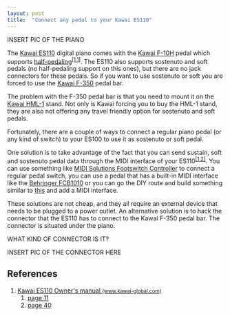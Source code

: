 ```yaml
---
layout: post
title:  "Connect any pedal to your Kawai ES110"
---
```


INSERT PIC OF THE PIANO

The [Kawai ES110](https://www.kawai-global.com/product/es110) digital piano comes with the [Kawai F-10H](https://www.kawai-global.com/product/f-10h/) pedal which supports [half-pedaling](https://www.sweetwater.com/insync/half-damper/)<sup>[[1.1]](#ref-kawai-es110-manual-p11)</sup>. The ES110 also supports sostenuto and soft pedals (no half-pedaling support on this ones), but there are no jack connectors for these pedals. So if you want to use sostenuto or soft you are forced to use the [Kawai F-350](https://www.kawai-global.com/product/f-350/) pedal bar.

The problem with the F-350 pedal bar is that you need to mount it on the [Kawai HML-1](https://www.kawai-global.com/product/hml-1/) stand. Not only is Kawai forcing you to buy the HML-1 stand, they are also not offering any travel friendly option for sostenuto and soft pedals.

Fortunately, there are a couple of ways to connect a regular piano pedal (or any kind of switch) to your ES100 to use it as sostenuto or soft pedal.

One solution is to take advantage of the fact that you can send sustain, soft and sostenuto pedal data through the MIDI interface of your ES110<sup>[[1.2]](#ref-kawai-es110-manual-p40)</sup>. You can use something like [MIDI Solutions Footswitch Controller](http://www.midisolutions.com/prodfsw.htm) to connect a regular pedal switch, you can use a pedal that has a built-in MIDI interface like the [Behringer FCB1010](https://www.behringer.com/product.html?modelCode=P0089) or you can go the DIY route and build something similar to [this](https://webaudiotech.com/2017/02/20/a-piano-sustain-pedal-to-midi-usb-adapter/) and add a MIDI interface.

These solutions are not cheap, and they all require an external device that needs to be plugged to a power outlet. An alternative solution is to hack the connector that the ES110 has to connect to the Kawai F-350 pedal bar. The connector is situated under the piano.

WHAT KIND OF CONNECTOR IS IT?

INSERT PIC OF THE CONNECTOR HERE

## References

<ol class="nestedList">
    <li>
        <span id="ref-kawai-es110-manual" class="ref">
            <a href="https://www.kawai-global.com/data/manuals/ES110_EN_R103.pdf">Kawai ES110 Owner's manual <small>(www.kawai-global.com)</small></a>
        </span>
        <ol class="nestedList">
            <li>
                <span id="ref-kawai-es110-manual-p11" class="ref">
                    <a href="https://www.kawai-global.com/data/manuals/ES110_EN_R103.pdf#page=11">page 11</a>
                </span>
            </li>
            <li>
                <span id="ref-kawai-es110-manual-p40" class="ref">
                    <a href="https://www.kawai-global.com/data/manuals/ES110_EN_R103.pdf#page=40">page 40</a>
                </span>
            </li>
        </ol>
    </li>
</ol>